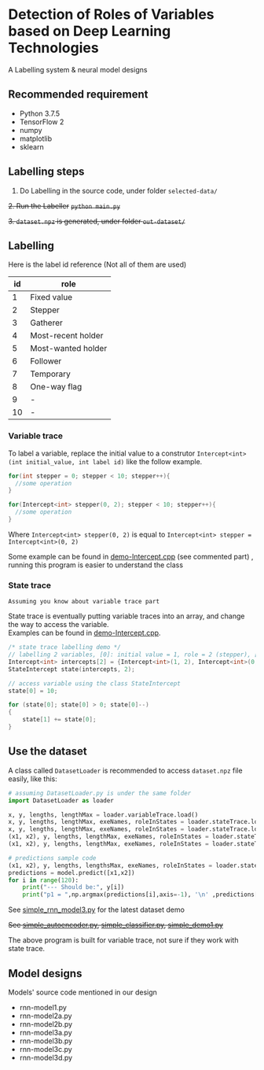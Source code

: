 # Detection of Roles of Variables based on Deep Learning Technologies

A Labelling system & neural model designs

## Recommended requirement

- Python 3.7.5
- TensorFlow 2
- numpy
- matplotlib
- sklearn
  
## Labelling steps

1. Do Labelling in the source code, under folder `selected-data/`

~~2. Run the Labeller~~
~~`python main.py`~~

~~3. `dataset.npz` is generated, under folder `out-dataset/`~~

## Labelling

Here is the label id reference (Not all of them are used)

| id  | role               |
| --- | ------------------ |
| 1   | Fixed value        |
| 2   | Stepper            |
| 3   | Gatherer           |
| 4   | Most-recent holder |
| 5   | Most-wanted holder |
| 6   | Follower           |
| 7   | Temporary          |
| 8   | One-way flag       |
| 9   | -                  |
| 10  | -                  |

### Variable trace

To label a variable, replace the initial value to a construtor `Intercept<int>(int initial_value, int label id)` like the follow example.

```c++
for(int stepper = 0; stepper < 10; stepper++){
  //some operation
}
```

```c++
for(Intercept<int> stepper(0, 2); stepper < 10; stepper++){
  //some operation
}
```

Where `Intercept<int> stepper(0, 2)` is equal to `Intercept<int> stepper = Intercept<int>(0, 2)`

Some example can be found in [demo-Intercept.cpp](https://github.com/ttdyce/Dynamic-embedding-labeller/blob/master/demo-Intercept.cpp) (see commented part) , running this program is easier to understand the class

### State trace

`Assuming you know about variable trace part`  

State trace is eventually putting variable traces into an array, and change the way to access the variable.  
Examples can be found in [demo-Intercept.cpp](https://github.com/ttdyce/Dynamic-embedding-labeller/blob/master/demo-Intercept.cpp).

```cpp
/* state trace labelling demo */
// labelling 2 variables, [0]: initial value = 1, role = 2 (stepper), [1]: initial value = 0, role = 3 (gatherer)
Intercept<int> intercepts[2] = {Intercept<int>(1, 2), Intercept<int>(0, 3)};
StateIntercept state(intercepts, 2);

// access variable using the class StateIntercept
state[0] = 10;

for (state[0]; state[0] > 0; state[0]--)
{
    state[1] += state[0];
}
```

## Use the dataset

A class called `DatasetLoader` is recommended to access `dataset.npz` file easily, like this:

```python
# assuming DatasetLoader.py is under the same folder
import DatasetLoader as loader

x, y, lengths, lengthMax = loader.variableTrace.load()
x, y, lengths, lengthMax, exeNames, roleInStates = loader.stateTrace.load()
x, y, lengths, lengthMax, exeNames, roleInStates = loader.stateTrace.load(model='2b')
(x1, x2), y, lengths, lengthMax, exeNames, roleInStates = loader.stateTrace.load(model='3')
(x1, x2), y, lengths, lengthMax, exeNames, roleInStates = loader.stateTrace.r5.load(model='3')

# predictions sample code
(x1, x2), y, lengths, lengthsMax, exeNames, roleInStates = loader.stateTrace.r5.prediction.load(model='3')
predictions = model.predict([x1,x2])
for i in range(120):
    print("--- Should be:", y[i])
    print("p1 = ",np.argmax(predictions[i],axis=-1), '\n' ,predictions[i])

```

See [simple_rnn_model3.py](https://github.com/ttdyce/Dynamic-embedding-labeller/blob/master/simple_rnn_model3.py) for the latest dataset demo

~~See [simple_autoencoder.py](https://github.com/ttdyce/Dynamic-embedding-labeller/blob/master/simple_autoencoder.py), [simple_classifier.py](https://github.com/ttdyce/Dynamic-embedding-labeller/blob/master/simple_classifier.py), [simple_demo1.py](https://github.com/ttdyce/Dynamic-embedding-labeller/blob/master/simple_demo1.py)~~

The above program is built for variable trace, not sure if they work with state trace.

## Model designs

Models' source code mentioned in our design

- rnn-model1.py
- rnn-model2a.py
- rnn-model2b.py
- rnn-model3a.py
- rnn-model3b.py
- rnn-model3c.py
- rnn-model3d.py

